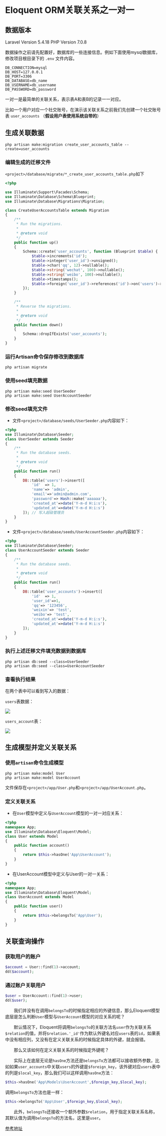 # Eloquent ORM关联关系之一对一

## 数据版本

Laravel Version 5.4.18
PHP Version 7.0.8

数据操作之前请先配置好，数据库的一些连接信息。例如下面使用mysql数据库，修改项目根目录下的 `.env` 文件内容。
```
DB_CONNECTION=mysql
DB_HOST=127.0.0.1
DB_PORT=3306
DB_DATABASE=db_name
DB_USERNAME=db_username
DB_PASSWORD=db_password
```

一对一是最简单的关联关系，表示表A和表B的记录一一对应。

比如一个用户对应一个社交账号，在演示该关联关系之前我们先创建一个社交账号表 `user_accounts` （**假设用户表使用系统自带的**）

## 生成关联数据

```shell
php artisan make:migration create_user_accounts_table --create=user_accounts
```


### 编辑生成的迁移文件

`<project>/database/migrate/*_create_user_accounts_table.php`如下

```php
<?php

use Illuminate\Support\Facades\Schema;
use Illuminate\Database\Schema\Blueprint;
use Illuminate\Database\Migrations\Migration;

class CreateUserAccountsTable extends Migration
{
    /**
     * Run the migrations.
     *
     * @return void
     */
    public function up()
    {
        Schema::create('user_accounts', function (Blueprint $table) {
            $table->increments('id');
            $table->integer('user_id')->unsigned();
            $table->char('qq', 12)->nullable();
            $table->string('wechat', 100)->nullable();
            $table->string('weibo', 100)->nullable();
            $table->timestamps();
            $table->foreign('user_id')->references('id')->on('users')->onUpdate('cascade')->onDelete('cascade');
        });
    }

    /**
     * Reverse the migrations.
     *
     * @return void
     */
    public function down()
    {
        Schema::dropIfExists('user_accounts');
    }
}
```


### 运行Artisan命令保存修改到数据库
```shell
php artisan migrate
```

### 使用seed填充数据
```shell
php artisan make:seed UserSeeder
php artisan make:seed UserAccountSeeder
```

### 修改seed填充文件
- 文件`<project>/database/seeds/UserSeeder.php`内容如下：
```php
<?php
use Illuminate\Database\Seeder;
class UserSeeder extends Seeder
{
    /**
     * Run the database seeds.
     *
     * @return void
     */
    public function run()
    {
        DB::table('users')->insert([
            'id'  => 1,
            'name'=> 'admin',
            'email'=>'admin@admin.com',
            'password'=> Hash::make('aaaaaa'),
            'created_at'=>date('Y-m-d H:i:s'),
            'updated_at'=>date('Y-m-d H:i:s')
        ]); // 写入超级管理员
    }
}
```

- 文件`<project>/database/seeds/UserAccountSeeder.php`内容如下：
```php
<?php
use Illuminate\Database\Seeder;
class UserAccountSeeder extends Seeder
{
    /**
     * Run the database seeds.
     *
     * @return void
     */
    public function run()
    {
        DB::table('user_accounts')->insert([
            'id'  => 1,
            'user_id'=>1,
            'qq'=> '123456',
            'weixin'=> 'test',
            'weibo'=> 'test',
            'created_at'=>date('Y-m-d H:i:s'),
            'updated_at'=>date('Y-m-d H:i:s')
        ]);
    }
}
```

### 执行上述迁移文件填充数据到数据库
```shell
php artisan db:seed --class=UserSeeder
php artisan db:seed --class=UserAccountSeeder
```

### 查看执行结果
在两个表中可以看到写入的数据：

`users`表数据：

![](http://yii.blog.webfsd.com/uploads/editor/old/2016-07-20/578f2667d087f.png)

`users_account`表：

![](http://yii.blog.webfsd.com/uploads/editor/old/2016-07-20/578f266fb1568.png)


## 生成模型并定义关联关系
### 使用`artisan`命令生成模型
```shell
php artisan make:model User
php artisan make:model UserAccount
```
文件保存在`<project>/app/User.php`和`<project>/app/UserAccount.php`。

### 定义关联关系
- 在`User`模型中定义与`UserAccount`模型的一对一对应关系：
```php
<?php
namespace App;
use Illuminate\Database\Eloquent\Model;
class User extends Model
{
    public function account()
    {
        return $this->hasOne('App\UserAccount');
    }
}
```

- 在UserAccount模型中定义与User的一对一关系：
```php
<?php
namespace App;
use Illuminate\Database\Eloquent\Model;
class UserAccount extends Model
{
    public function user()
    {
        return $this->belongsTo('App\User');
    }
}
```

## 关联查询操作

### 获取用户的账户
```php
$account = User::find(1)->account;
dd($account);
```

### 通过账户关联用户
```php
$user = UserAccount::find(1)->user;
dd($user);
```


　　我们并没有在调用`belongsTo`的时候指定相应的外键信息，那么Eloquent模型底层是怎么判断`User`模型与`UserAccount`模型的对应关系的呢？

　　默认情况下，Eloquent将调用`belongsTo`的关联方法名`user`作为关联关系`$relation`的值，并将`$relation.'_id'`作为默认外键名对应`users`表的`id`，如果表中没有相应列，又没有在定义关联关系的时候指定具体的外键，就会报错。

　　那么又该如何在定义关联关系的时候指定外键呢？

　　实际上在底层无论是`hasOne`方法还是`belongsTo`方法都可以接收额外参数，比如如果`user_accounts`中关联`users`的外键是`$foreign_key`，该外键对应`users`表中的列是`$local_key`，那么我们可以这样调用`hasOne`方法：

```php
$this->hasOne('App\Models\UserAccount',$foreign_key,$local_key);
```

调用`belongsTo`方法也是一样：

```php
$this->belongsTo('App\User',$foreign_key,$local_key);
```

　　此外，`belongsTo`还接收一个额外参数`$relation`，用于指定关联关系名称，其默认值为调用`belongsTo`的方法名，这里是`user`。

 [参考地址](http://laravelacademy.org/post/1095.html)